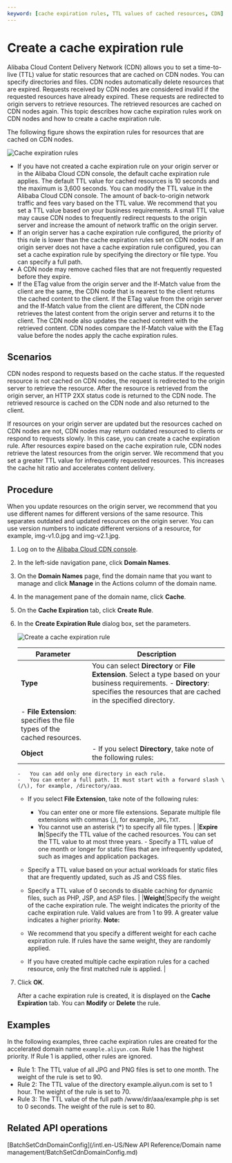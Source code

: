 ```yaml
---
keyword: [cache expiration rules, TTL values of cached resources, CDN]
---
```


# Create a cache expiration rule

Alibaba Cloud Content Delivery Network \(CDN\) allows you to set a time-to-live \(TTL\) value for static resources that are cached on CDN nodes. You can specify directories and files. CDN nodes automatically delete resources that are expired. Requests received by CDN nodes are considered invalid if the requested resources have already expired. These requests are redirected to origin servers to retrieve resources. The retrieved resources are cached on CDN nodes again. This topic describes how cache expiration rules work on CDN nodes and how to create a cache expiration rule.

The following figure shows the expiration rules for resources that are cached on CDN nodes.

![Cache expiration rules](https://static-aliyun-doc.oss-accelerate.aliyuncs.com/assets/img/en-US/8422096061/p67212.png)

-   If you have not created a cache expiration rule on your origin server or in the Alibaba Cloud CDN console, the default cache expiration rule applies. The default TTL value for cached resources is 10 seconds and the maximum is 3,600 seconds. You can modify the TTL value in the Alibaba Cloud CDN console. The amount of back-to-origin network traffic and fees vary based on the TTL value. We recommend that you set a TTL value based on your business requirements. A small TTL value may cause CDN nodes to frequently redirect requests to the origin server and increase the amount of network traffic on the origin server.
-   If an origin server has a cache expiration rule configured, the priority of this rule is lower than the cache expiration rules set on CDN nodes. If an origin server does not have a cache expiration rule configured, you can set a cache expiration rule by specifying the directory or file type. You can specify a full path.
-   A CDN node may remove cached files that are not frequently requested before they expire.
-   If the ETag value from the origin server and the If-Match value from the client are the same, the CDN node that is nearest to the client returns the cached content to the client. If the ETag value from the origin server and the If-Match value from the client are different, the CDN node retrieves the latest content from the origin server and returns it to the client. The CDN node also updates the cached content with the retrieved content. CDN nodes compare the If-Match value with the ETag value before the nodes apply the cache expiration rules.

## Scenarios

CDN nodes respond to requests based on the cache status. If the requested resource is not cached on CDN nodes, the request is redirected to the origin server to retrieve the resource. After the resource is retrieved from the origin server, an HTTP 2XX status code is returned to the CDN node. The retrieved resource is cached on the CDN node and also returned to the client.

If resources on your origin server are updated but the resources cached on CDN nodes are not, CDN nodes may return outdated resourced to clients or respond to requests slowly. In this case, you can create a cache expiration rule. After resources expire based on the cache expiration rule, CDN nodes retrieve the latest resources from the origin server. We recommend that you set a greater TTL value for infrequently requested resources. This increases the cache hit ratio and accelerates content delivery.

## Procedure

When you update resources on the origin server, we recommend that you use different names for different versions of the same resource. This separates outdated and updated resources on the origin server. You can use version numbers to indicate different versions of a resource, for example, img-v1.0.jpg and img-v2.1.jpg.

1.  Log on to the [Alibaba Cloud CDN console](https://cdn.console.aliyun.com).

2.  In the left-side navigation pane, click **Domain Names**.

3.  On the **Domain Names** page, find the domain name that you want to manage and click **Manage** in the Actions column of the domain name.

4.  In the management pane of the domain name, click **Cache**.

5.  On the **Cache Expiration** tab, click **Create Rule**.

6.  In the **Create Expiration Rule** dialog box, set the parameters.

    ![Create a cache expiration rule](https://static-aliyun-doc.oss-accelerate.aliyuncs.com/assets/img/en-US/4954796061/p64132.png)

    |Parameter|Description|
    |---------|-----------|
    |**Type**|You can select **Directory** or **File Extension**. Select a type based on your business requirements.     -   **Directory**: specifies the resources that are cached in the specified directory.
    -   **File Extension**: specifies the file types of the cached resources. |
    |**Object**|    -   If you select **Directory**, take note of the following rules:
        -   You can add only one directory in each rule.
        -   You can enter a full path. It must start with a forward slash \(/\), for example, /directory/aaa.
    -   If you select **File Extension**, take note of the following rules:
        -   You can enter one or more file extensions. Separate multiple file extensions with commas \(,\), for example, `JPG,TXT`.
        -   You cannot use an asterisk \(\*\) to specify all file types. |
    |**Expire In**|Specify the TTL value of the cached resources. You can set the TTL value to at most three years.     -   Specify a TTL value of one month or longer for static files that are infrequently updated, such as images and application packages.
    -   Specify a TTL value based on your actual workloads for static files that are frequently updated, such as JS and CSS files.
    -   Specify a TTL value of 0 seconds to disable caching for dynamic files, such as PHP, JSP, and ASP files. |
    |**Weight**|Specify the weight of the cache expiration rule. The weight indicates the priority of the cache expiration rule. Valid values are from 1 to 99. A greater value indicates a higher priority. **Note:**

    -   We recommend that you specify a different weight for each cache expiration rule. If rules have the same weight, they are randomly applied.
    -   If you have created multiple cache expiration rules for a cached resource, only the first matched rule is applied. |

7.  Click **OK**.

    After a cache expiration rule is created, it is displayed on the **Cache Expiration** tab. You can **Modify** or **Delete** the rule.


## Examples

In the following examples, three cache expiration rules are created for the accelerated domain name `example.aliyun.com`. Rule 1 has the highest priority. If Rule 1 is applied, other rules are ignored.

-   Rule 1: The TTL value of all JPG and PNG files is set to one month. The weight of the rule is set to 90.
-   Rule 2: The TTL value of the directory example.aliyun.com is set to 1 hour. The weight of the rule is set to 70.
-   Rule 3: The TTL value of the full path /www/dir/aaa/example.php is set to 0 seconds. The weight of the rule is set to 80.

## Related API operations

[BatchSetCdnDomainConfig](/intl.en-US/New API Reference/Domain name management/BatchSetCdnDomainConfig.md)

